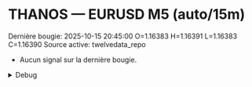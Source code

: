 # THANOS — EURUSD M5 (auto/15m)
Dernière bougie: 2025-10-15 20:45:00  O=1.16383  H=1.16391  L=1.16383  C=1.16390
Source active: twelvedata_repo

- Aucun signal sur la dernière bougie.

<details><summary>Debug</summary>

- TD_API_KEY manquant.

</details>